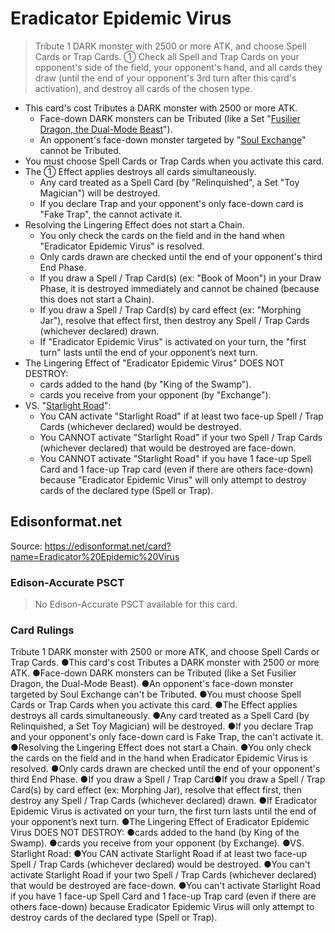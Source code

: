 # Eradicator Epidemic Virus

> Tribute 1 DARK monster with 2500 or more ATK, and choose Spell Cards or Trap Cards. ① Check all Spell and Trap Cards on your opponent's side of the field, your opponent's hand, and all cards they draw (until the end of your opponent's 3rd turn after this card's activation), and destroy all cards of the chosen type.

*   This card's cost Tributes a DARK monster with 2500 or more ATK.
    *   Face-down DARK monsters can be Tributed (like a Set "[Fusilier Dragon, the Dual-Mode Beast](https://yugioh.fandom.com/wiki/Fusilier_Dragon,_the_Dual-Mode_Beast)").
    *   An opponent's face-down monster targeted by "[Soul Exchange](https://yugioh.fandom.com/wiki/Soul_Exchange)" cannot be Tributed.
*   You must choose Spell Cards or Trap Cards when you activate this card.
*   The ① Effect applies destroys all cards simultaneously.
    *   Any card treated as a Spell Card (by "Relinquished", a Set "Toy Magician") will be destroyed.
    *   If you declare Trap and your opponent's only face-down card is "Fake Trap", the cannot activate it.
*   Resolving the Lingering Effect does not start a Chain.
    *   You only check the cards on the field and in the hand when "Eradicator Epidemic Virus" is resolved.
    *   Only cards drawn are checked until the end of your opponent's third End Phase.
    *   If you draw a Spell / Trap Card(s) (ex: "Book of Moon") in your Draw Phase, it is destroyed immediately and cannot be chained (because this does not start a Chain).
    *   If you draw a Spell / Trap Card(s) by card effect (ex: "Morphing Jar"), resolve that effect first, then destroy any Spell / Trap Cards (whichever declared) drawn.
    *   If "Eradicator Epidemic Virus" is activated on your turn, the "first turn" lasts until the end of your opponent’s next turn.
*   The Lingering Effect of "Eradicator Epidemic Virus" DOES NOT DESTROY:
    *   cards added to the hand (by "King of the Swamp").
    *   cards you receive from your opponent (by "Exchange").
*   VS. "[Starlight Road](https://yugioh.fandom.com/wiki/Starlight_Road)":
    *   You CAN activate "Starlight Road" if at least two face-up Spell / Trap Cards (whichever declared) would be destroyed.
    *   You CANNOT activate "Starlight Road" if your two Spell / Trap Cards (whichever declared) that would be destroyed are face-down.
    *   You CANNOT activate "Starlight Road" if you have 1 face-up Spell Card and 1 face-up Trap card (even if there are others face-down) because "Eradicator Epidemic Virus" will only attempt to destroy cards of the declared type (Spell or Trap).

## Edisonformat.net

Source: https://edisonformat.net/card?name=Eradicator%20Epidemic%20Virus

### Edison-Accurate PSCT

> No Edison-Accurate PSCT available for this card.

### Card Rulings

Tribute 1 DARK monster with 2500 or more ATK, and choose Spell Cards or Trap Cards. ●This card's cost Tributes a DARK monster with 2500 or more ATK.
●Face-down DARK monsters can be Tributed (like a Set Fusilier Dragon, the Dual-Mode Beast).
●An opponent's face-down monster targeted by Soul Exchange can't be Tributed.
●You must choose Spell Cards or Trap Cards when you activate this card.
●The Effect applies destroys all cards simultaneously.
●Any card treated as a Spell Card (by Relinquished, a Set Toy Magician) will be destroyed.
●If you declare Trap and your opponent's only face-down card is Fake Trap, the can't activate it.
●Resolving the Lingering Effect does not start a Chain.
●You only check the cards on the field and in the hand when Eradicator Epidemic Virus is resolved.
●Only cards drawn are checked until the end of your opponent's third End Phase.
●If you draw a Spell / Trap Card●If you draw a Spell / Trap Card(s) by card effect (ex: Morphing Jar), resolve that effect first, then destroy any Spell / Trap Cards (whichever declared) drawn.
●If Eradicator Epidemic Virus is activated on your turn, the first turn lasts until the end of your opponent’s next turn.
●The Lingering Effect of Eradicator Epidemic Virus DOES NOT DESTROY:
●cards added to the hand (by King of the Swamp).
●cards you receive from your opponent (by Exchange).
●VS. Starlight Road: 
●You CAN activate Starlight Road if at least two face-up Spell / Trap Cards (whichever declared) would be destroyed.
●You can't activate Starlight Road if your two Spell / Trap Cards (whichever declared) that would be destroyed are face-down.
●You can't activate Starlight Road if you have 1 face-up Spell Card and 1 face-up Trap card (even if there are others face-down) because Eradicator Epidemic Virus will only attempt to destroy cards of the declared type (Spell or Trap).
            